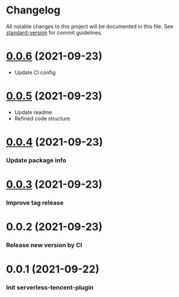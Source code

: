 # Changelog

All notable changes to this project will be documented in this file. See [standard-version](https://github.com/conventional-changelog/standard-version) for commit guidelines.

# [0.0.6](https://github.com/serverless/serverless-tencent/compare/v0.0.5...v0.0.6) (2021-09-23)

- Update CI config

# [0.0.5](https://github.com/serverless/serverless-tencent/compare/v0.0.4...v0.0.5) (2021-09-23)

- Update readme
- Refined code structure

# [0.0.4](https://github.com/serverless/serverless-tencent/compare/v0.0.3...v0.0.4) (2021-09-23)

### Update package info

# [0.0.3](https://github.com/serverless/serverless-tencent/compare/v0.0.2...v0.0.3) (2021-09-23)

### Improve tag release

# 0.0.2 (2021-09-23)

### Release new version by CI

# 0.0.1 (2021-09-22)

### Init serverless-tencent-plugin
